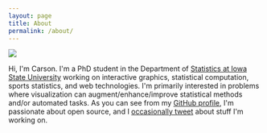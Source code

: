 ```yaml
---
layout: page
title: About
permalink: /about/
---
```


<span class="marginnote">
  <img src="http://i.imgur.com/lSvKY.jpg">
</span>

Hi, I'm Carson. I'm a PhD student in the Department of [Statistics at Iowa State University](http://www.stat.iastate.edu) working on interactive graphics, statistical computation, sports statistics, and web technologies. I'm primarily interested in problems where visualization can augment/enhance/improve statistical methods and/or automated tasks. As you can see from my [GitHub profile](https://github.com/cpsievert), I'm  passionate about open source, and I [occasionally tweet](https://twitter.com/cpsievert) about stuff I'm working on.



